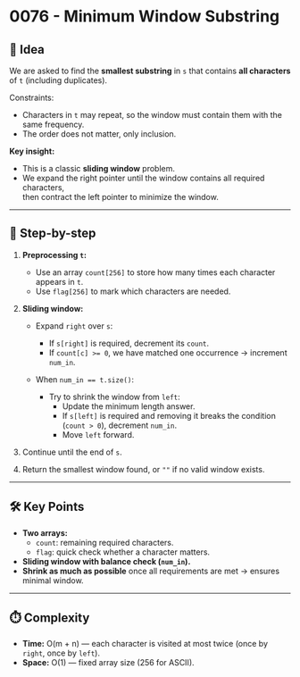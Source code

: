 # 0076 - Minimum Window Substring

## 🧠 Idea

We are asked to find the **smallest substring** in `s` that contains **all characters** of `t` (including duplicates).

Constraints:
- Characters in `t` may repeat, so the window must contain them with the same frequency.
- The order does not matter, only inclusion.

**Key insight:**
- This is a classic **sliding window** problem.
- We expand the right pointer until the window contains all required characters,  
  then contract the left pointer to minimize the window.

---

## 🔁 Step-by-step

1. **Preprocessing `t`:**
   - Use an array `count[256]` to store how many times each character appears in `t`.
   - Use `flag[256]` to mark which characters are needed.

2. **Sliding window:**
   - Expand `right` over `s`:
     - If `s[right]` is required, decrement its `count`.
     - If `count[c] >= 0`, we have matched one occurrence → increment `num_in`.

   - When `num_in == t.size()`:
     - Try to shrink the window from `left`:
       - Update the minimum length answer.
       - If `s[left]` is required and removing it breaks the condition (`count > 0`), decrement `num_in`.
       - Move `left` forward.

3. Continue until the end of `s`.

4. Return the smallest window found, or `""` if no valid window exists.

---

## 🛠️ Key Points

- **Two arrays:**  
  - `count`: remaining required characters.  
  - `flag`: quick check whether a character matters.
- **Sliding window with balance check (`num_in`).**
- **Shrink as much as possible** once all requirements are met → ensures minimal window.

---

## ⏱️ Complexity

- **Time:** O(m + n) — each character is visited at most twice (once by `right`, once by `left`).  
- **Space:** O(1) — fixed array size (256 for ASCII).
